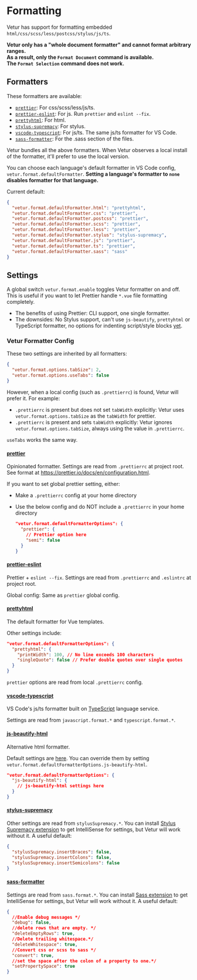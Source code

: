 # Formatting

Vetur has support for formatting embedded `html/css/scss/less/postcss/stylus/js/ts`.

**Vetur only has a "whole document formatter" and cannot format arbitrary ranges.**  
**As a result, only the `Format Document` command is available.**  
**The `Format Selection` command does not work.**

## Formatters

These formatters are available:

- [`prettier`](https://github.com/prettier/prettier): For css/scss/less/js/ts.
- [`prettier-eslint`](https://github.com/prettier/prettier-eslint): For js. Run `prettier` and `eslint --fix`.
- [`prettyhtml`](https://github.com/Prettyhtml/prettyhtml): For html.
- [`stylus-supremacy`](https://github.com/ThisIsManta/stylus-supremacy): For stylus.
- [`vscode-typescript`](https://github.com/Microsoft/TypeScript): For js/ts. The same js/ts formatter for VS Code.
- [`sass-formatter`](https://github.com/TheRealSyler/sass-formatter): For the .sass section of the files.

Vetur bundles all the above formatters. When Vetur observes a local install of the formatter, it'll prefer to use the local version.

You can choose each language's default formatter in VS Code config, `vetur.format.defaultFormatter`.
**Setting a language's formatter to `none` disables formatter for that language.**

Current default:

```json
{
  "vetur.format.defaultFormatter.html": "prettyhtml",
  "vetur.format.defaultFormatter.css": "prettier",
  "vetur.format.defaultFormatter.postcss": "prettier",
  "vetur.format.defaultFormatter.scss": "prettier",
  "vetur.format.defaultFormatter.less": "prettier",
  "vetur.format.defaultFormatter.stylus": "stylus-supremacy",
  "vetur.format.defaultFormatter.js": "prettier",
  "vetur.format.defaultFormatter.ts": "prettier",
  "vetur.format.defaultFormatter.sass": "sass"
}
```

## Settings

A global switch `vetur.format.enable` toggles Vetur formatter on and off. This is useful if you want to let Prettier handle `*.vue` file formatting completely.

- The benefits of using Prettier: CLI support, one single formatter.
- The downsides: No Stylus support, can't use `js-beautify`, `prettyhtml` or TypeScript formatter, no options for indenting script/style blocks [yet](https://github.com/prettier/prettier/issues/3888).

### Vetur Formatter Config

These two settings are inherited by all formatters:

```json
{
  "vetur.format.options.tabSize": 2,
  "vetur.format.options.useTabs": false
}
```

However, when a local config (such as `.prettierrc`) is found, Vetur will prefer it. For example:

- `.prettierrc` is present but does not set `tabWidth` explicitly: Vetur uses `vetur.format.options.tabSize` as the `tabWidth` for prettier.
- `.prettierrc` is present and sets `tabWidth` explicitly: Vetur ignores `vetur.format.options.tabSize`, always using the value in `.prettierrc`.

`useTabs` works the same way.

#### [prettier](https://prettier.io/)

Opinionated formatter. Settings are read from `.prettierrc` at project root. See format at https://prettier.io/docs/en/configuration.html.

If you want to set global prettier setting, either:

- Make a `.prettierrc` config at your home directory
- Use the below config and do NOT include a `.prettierrc` in your home directory

  ```json
  "vetur.format.defaultFormatterOptions": {
    "prettier": {
      // Prettier option here
      "semi": false
    }
  }
  ```

#### [prettier-eslint](https://github.com/prettier/prettier-eslint)

Prettier + `eslint --fix`. Settings are read from `.prettierrc` and `.eslintrc` at project root.

Global config: Same as `prettier` global config.

#### [prettyhtml](https://github.com/Prettyhtml/prettyhtml)

The default formatter for Vue templates.

Other settings include:

```json
"vetur.format.defaultFormatterOptions": {
  "prettyhtml": {
    "printWidth": 100, // No line exceeds 100 characters
    "singleQuote": false // Prefer double quotes over single quotes
  }
}
```

`prettier` options are read from local `.prettierrc` config.

#### [vscode-typescript](https://github.com/microsoft/typescript)

VS Code's js/ts formatter built on [TypeScript](https://github.com/microsoft/typescript) language service.

Settings are read from `javascript.format.*` and `typescript.format.*`.

#### [js-beautify-html](https://github.com/beautify-web/js-beautify)

Alternative html formatter.

Default settings are [here](https://github.com/vuejs/vetur/blob/master/server/src/modes/template/services/htmlFormat.ts). You can override them by setting `vetur.format.defaultFormatterOptions.js-beautify-html`.

```json
"vetur.format.defaultFormatterOptions": {
  "js-beautify-html": {
    // js-beautify-html settings here
  }
}
```

#### [stylus-supremacy](https://thisismanta.github.io/stylus-supremacy/)

Other settings are read from `stylusSupremacy.*`. You can install [Stylus Supremacy extension](https://marketplace.visualstudio.com/items?itemName=thisismanta.stylus-supremacy) to get IntelliSense for settings, but Vetur will work without it. A useful default:

```json
{
  "stylusSupremacy.insertBraces": false,
  "stylusSupremacy.insertColons": false,
  "stylusSupremacy.insertSemicolons": false
}
```

#### [sass-formatter](https://github.com/TheRealSyler/sass-formatter)

Settings are read from `sass.format.*`. You can install [Sass extension](https://marketplace.visualstudio.com/items?itemName=Syler.sass-indented) to get IntelliSense for settings, but Vetur will work without it. A useful default:

```json
{
  //Enable debug messages */
  "debug": false,
  //delete rows that are empty. */
  "deleteEmptyRows": true,
  //Delete trailing whitespace.*/
  "deleteWhitespace": true,
  //Convert css or scss to sass */
  "convert": true,
  //set the space after the colon of a property to one.*/
  "setPropertySpace": true
}
```
